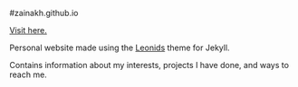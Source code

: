 #zainakh.github.io

[Visit here.](https://zainakh.github.io)

Personal website made using the [Leonids](https://github.com/renyuanz/leonids) theme for Jekyll.

Contains information about my interests, projects I have done, and ways to reach me.
